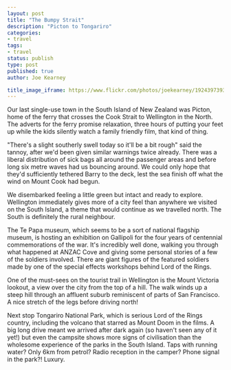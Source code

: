 ```yaml
---
layout: post
title: "The Bumpy Strait"
description: "Picton to Tongariro"
categories:
- travel
tags:
- travel
status: publish
type: post
published: true
author: Joe Kearney

title_image_iframe: https://www.flickr.com/photos/joekearney/19243973932/in/album-72157652379606419/player/
---
```


Our last single-use town in the South Island of New Zealand was Picton, home of the ferry that crosses the Cook Strait to Wellington in the North. The adverts for the ferry promise relaxation, three hours of putting your feet up while the kids silently watch a family friendly film, that kind of thing.

"There's a slight southerly swell today so it'll be a bit rough" said the tannoy, after we'd been given similar warnings twice already. There was a liberal distribution of sick bags all around the passenger areas and before long six metre waves had us bouncing around. We could only hope that they'd sufficiently tethered Barry to the deck, lest the sea finish off what the wind on Mount Cook had begun.

We disembarked feeling a little green but intact and ready to explore. Wellington immediately gives more of a city feel than anywhere we visited on the South Island, a theme that would continue as we travelled north. The South is definitely the rural neighbour.

The Te Papa museum, which seems to be a sort of national flagship museum, is hosting an exhibition on Gallipoli for the four years of centennial commemorations of the war. It's incredibly well done, walking you through what happened at ANZAC Cove and giving some personal stories of a few of the soldiers involved. There are giant figures of the featured soldiers made by one of the special effects workshops behind Lord of the Rings.

One of the must-sees on the tourist trail in Wellington is the Mount Victoria lookout, a view over the city from the top of a hill. The walk winds up a steep hill through an affluent suburb reminiscent of parts of San Francisco. A nice stretch of the legs before driving north!

Next stop Tongariro National Park, which is serious Lord of the Rings country, including the volcano that starred as Mount Doom in the films. A big long drive meant we arrived after dark again (so haven't seen any of it yet!) but even the campsite shows more signs of civilisation than the wholesome experience of the parks in the South Island. Taps with running water? Only 6km from petrol? Radio reception in the camper? Phone signal in the park?! Luxury.